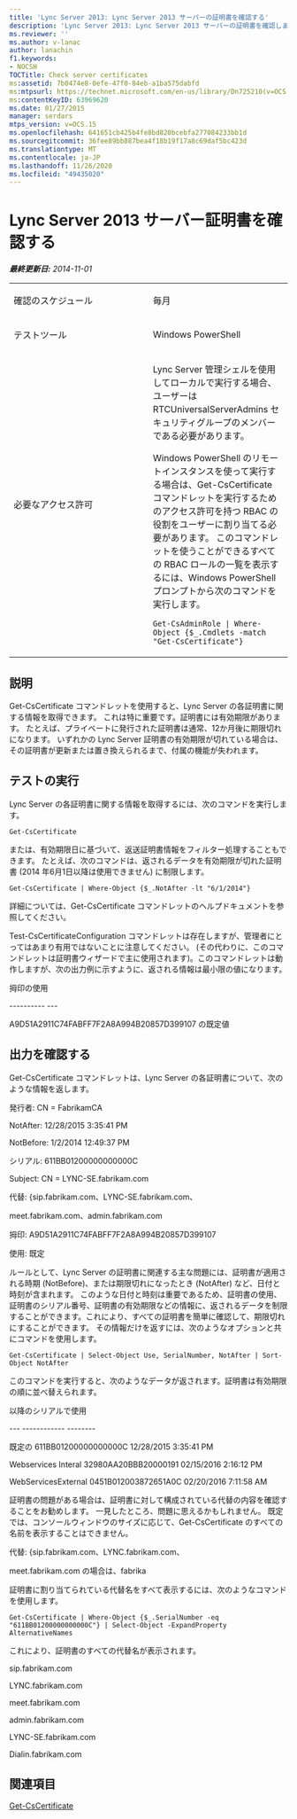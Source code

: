 ```yaml
---
title: 'Lync Server 2013: Lync Server 2013 サーバーの証明書を確認する'
description: 'Lync Server 2013: Lync Server 2013 サーバーの証明書を確認します。'
ms.reviewer: ''
ms.author: v-lanac
author: lanachin
f1.keywords:
- NOCSH
TOCTitle: Check server certificates
ms:assetid: 7b0474e8-0efe-47f0-84eb-a1ba575dabfd
ms:mtpsurl: https://technet.microsoft.com/en-us/library/Dn725210(v=OCS.15)
ms:contentKeyID: 63969620
ms.date: 01/27/2015
manager: serdars
mtps_version: v=OCS.15
ms.openlocfilehash: 641651cb425b4fe8bd820bcebfa277084233bb1d
ms.sourcegitcommit: 36fee89bb887bea4f18b19f17a8c69daf5bc423d
ms.translationtype: MT
ms.contentlocale: ja-JP
ms.lasthandoff: 11/26/2020
ms.locfileid: "49435020"
---
```

# <a name="check-lync-server-2013-server-certificates"></a>Lync Server 2013 サーバー証明書を確認する

<div data-xmlns="http://www.w3.org/1999/xhtml">

<div class="topic" data-xmlns="http://www.w3.org/1999/xhtml" data-msxsl="urn:schemas-microsoft-com:xslt" data-cs="https://msdn.microsoft.com/">

<div data-asp="https://msdn2.microsoft.com/asp">



</div>

<div id="mainSection">

<div id="mainBody">

<span> </span>

_**最終更新日:** 2014-11-01_


<table>
<colgroup>
<col style="width: 50%" />
<col style="width: 50%" />
</colgroup>
<tbody>
<tr class="odd">
<td><p>確認のスケジュール</p></td>
<td><p>毎月</p></td>
</tr>
<tr class="even">
<td><p>テストツール</p></td>
<td><p>Windows PowerShell</p></td>
</tr>
<tr class="odd">
<td><p>必要なアクセス許可</p></td>
<td><p>Lync Server 管理シェルを使用してローカルで実行する場合、ユーザーは RTCUniversalServerAdmins セキュリティグループのメンバーである必要があります。</p>
<p>Windows PowerShell のリモートインスタンスを使って実行する場合は、Get-CsCertificate コマンドレットを実行するためのアクセス許可を持つ RBAC の役割をユーザーに割り当てる必要があります。 このコマンドレットを使うことができるすべての RBAC ロールの一覧を表示するには、Windows PowerShell プロンプトから次のコマンドを実行します。</p>
<p><code>Get-CsAdminRole | Where-Object {$_.Cmdlets -match &quot;Get-CsCertificate&quot;}</code></p></td>
</tr>
</tbody>
</table>


<div>

## <a name="description"></a>説明

Get-CsCertificate コマンドレットを使用すると、Lync Server の各証明書に関する情報を取得できます。 これは特に重要です。証明書には有効期限があります。 たとえば、プライベートに発行された証明書は通常、12か月後に期限切れになります。 いずれかの Lync Server 証明書の有効期限が切れている場合は、その証明書が更新または置き換えられるまで、付属の機能が失われます。

</div>

<div>

## <a name="running-the-test"></a>テストの実行

Lync Server の各証明書に関する情報を取得するには、次のコマンドを実行します。

`Get-CsCertificate`

または、有効期限日に基づいて、返送証明書情報をフィルター処理することもできます。 たとえば、次のコマンドは、返されるデータを有効期限が切れた証明書 (2014 年6月1日以降は使用できません) に制限します。

`Get-CsCertificate | Where-Object {$_.NotAfter -lt "6/1/2014"}`

詳細については、Get-CsCertificate コマンドレットのヘルプドキュメントを参照してください。

Test-CsCertificateConfiguration コマンドレットは存在しますが、管理者にとってはあまり有用ではないことに注意してください。 (その代わりに、このコマンドレットは証明書ウィザードで主に使用されます)。このコマンドレットは動作しますが、次の出力例に示すように、返される情報は最小限の値になります。

拇印の使用

\---------- ---

A9D51A2911C74FABFF7F2A8A994B20857D399107 の既定値

</div>

<div>

## <a name="reviewing-the-output"></a>出力を確認する

Get-CsCertificate コマンドレットは、Lync Server の各証明書について、次のような情報を返します。

発行者: CN = FabrikamCA

NotAfter: 12/28/2015 3:35:41 PM

NotBefore: 1/2/2014 12:49:37 PM

シリアル: 611BB01200000000000C

Subject: CN = LYNC-SE.fabrikam.com

代替: {sip.fabrikam.com、LYNC-SE.fabrikam.com、

meet.fabrikam.com、admin.fabrikam.com

拇印: A9D51A2911C74FABFF7F2A8A994B20857D399107

使用: 既定

ルールとして、Lync Server の証明書に関連する主な問題には、証明書が適用される時期 (NotBefore)、または期限切れになったとき (NotAfter) など、日付と時刻が含まれます。 このような日付と時刻は重要であるため、証明書の使用、証明書のシリアル番号、証明書の有効期限などの情報に、返されるデータを制限することができます。これにより、すべての証明書を簡単に確認して、期限切れにすることができます。 その情報だけを返すには、次のようなオプションと共にコマンドを使用します。

`Get-CsCertificate | Select-Object Use, SerialNumber, NotAfter | Sort-Object NotAfter`

このコマンドを実行すると、次のようなデータが返されます。証明書は有効期限の順に並べ替えられます。

以降のシリアルで使用

\--- ------------ --------

既定の 611BB01200000000000C 12/28/2015 3:35:41 PM

Webservices Interal 32980AA20BBB20000191 02/15/2016 2:16:12 PM

WebServicesExternal 0451B012003872651A0C 02/20/2016 7:11:58 AM

証明書の問題がある場合は、証明書に対して構成されている代替の内容を確認することをお勧めします。 一見したところ、問題に思えるかもしれません。 既定では、コンソールウィンドウのサイズに応じて、Get-CsCertificate のすべての名前を表示することはできません。

代替: {sip.fabrikam.com、LYNC.fabrikam.com、

meet.fabrikam.com の場合は、fabrika

証明書に割り当てられている代替名をすべて表示するには、次のようなコマンドを使用します。

`Get-CsCertificate | Where-Object {$_.SerialNumber -eq "611BB01200000000000C"} | Select-Object -ExpandProperty AlternativeNames`

これにより、証明書のすべての代替名が表示されます。

sip.fabrikam.com

LYNC.fabrikam.com

meet.fabrikam.com

admin.fabrikam.com

LYNC-SE.fabrikam.com

Dialin.fabrikam.com

</div>

<div>

## <a name="see-also"></a>関連項目


[Get-CsCertificate](https://docs.microsoft.com/powershell/module/skype/Get-CsCertificate)  
  

</div>

</div>

<span> </span>

</div>

</div>

</div>

